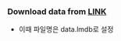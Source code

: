 ### Download data from [LINK](https://drive.google.com/file/d/1kFh0U8heY70AuE9P4oMN4e_hDyV9RzvN/view?usp=sharing)
 - 이때 파일명은 data.lmdb로 설정
